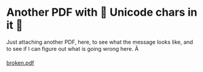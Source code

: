 # Another PDF with 🎉 Unicode chars in it 🍿

Just attaching another PDF, here, to see what the message looks like,
and to see if I can figure out what is going wrong here.    Ã


[broken.pdf](unnamed_bdd640fb06674ad19c80317fa3b1799d.pdf)